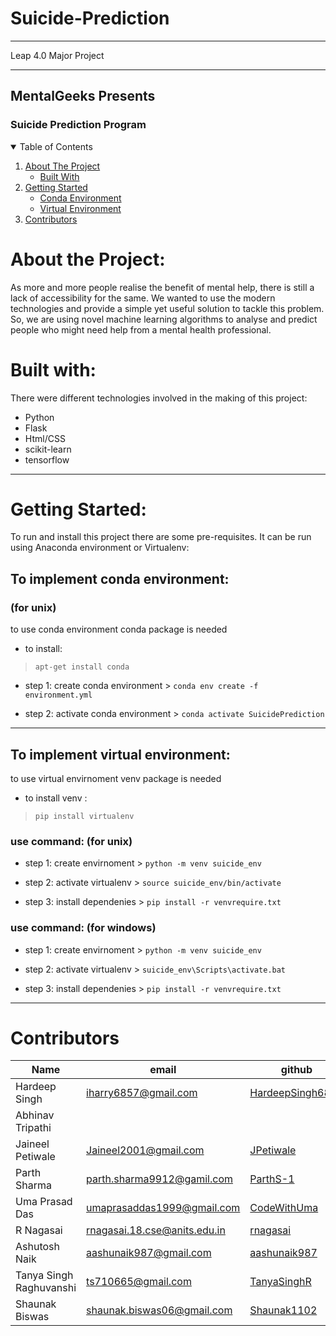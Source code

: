 # Suicide-Prediction
<hr> 
Leap 4.0 Major Project
<hr>

<h2>MentalGeeks Presents</h2>
<h3>Suicide Prediction Program</h3>
 <!-- TABLE OF CONTENTS -->
<details open="open">
  <summary>Table of Contents</summary>
  <ol>
    <li>
      <a href="#about-the-project">About The Project</a>
      <ul>
        <li><a href="#built-with">Built With</a></li>
      </ul>
    </li>
    <li>
      <a href="#getting-started">Getting Started</a>
      <ul>
        <li><a href="#To-implement-conda-environment">Conda Environment</a></li>
        <li><a href="#To-implement-virtual-environment">Virtual Environment</a></li>
      </ul>
    </li>
    <li><a href="#Contributors">Contributors</a></li>
  </ol>
</details>

# About the Project:
<p>As more and more people realise the benefit of mental help, there is still a lack of accessibility for the same. We wanted to use the modern technologies and provide a simple yet useful solution to tackle this problem. So, we are using novel machine learning algorithms to analyse and predict people who might need help from a mental health professional. </p>

# Built with:
<p>There were different technologies involved in the making of this project:</p>
<ul>
 <li>Python</li>
 <li>Flask</li>
 <li>Html/CSS</li>
 <li>scikit-learn</li>
 <li>tensorflow</li>
</ul>
<hr>

# Getting Started:
To run and install this project there are some pre-requisites. It can be run using Anaconda environment or Virtualenv:

## To implement conda environment: 

### (for unix)
to use conda environment conda package is needed
- to install: 
>  ```apt-get install conda```

- step 1: create conda environment
       > ```conda env create -f environment.yml```
        
- step 2: activate conda environment
       > ```conda activate SuicidePrediction```
<hr>

## To implement virtual environment:
to use virtual envirnoment venv package is needed
- to install venv : 
>```pip install virtualenv```

### use command: (for unix)
- step 1: create envirnoment
       > ```python -m venv suicide_env```
        
- step 2: activate virtualenv
       > ```source suicide_env/bin/activate```
        
- step 3: install dependenies
      >  ```pip install -r venvrequire.txt```

### use command: (for windows)
- step 1: create envirnoment
      >  ```python -m venv suicide_env```
        
- step 2: activate virtualenv
      >  ```suicide_env\Scripts\activate.bat```
        
- step 3: install dependenies
      >  ```pip install -r venvrequire.txt```
<hr>





# Contributors
|Name|email|github|
--- | --- | ---
|Hardeep Singh|<iharry6857@gmail.com>|[HardeepSingh6857](https://github.com/HardeepSingh6857)|
|Abhinav Tripathi|||
|Jaineel Petiwale|<Jaineel2001@gmail.com>|[JPetiwale](https://github.com/JPetiwale)|
|Parth Sharma|<parth.sharma9912@gamil.com>|[ParthS-1](https://github.com/ParthS-1)|
|Uma Prasad Das|<umaprasaddas1999@gmail.com>|[CodeWithUma](https://github.com/CodeWithUma)|
|R Nagasai|<rnagasai.18.cse@anits.edu.in>|[rnagasai](https://github.com/rnagasai)|
|Ashutosh Naik|<aashunaik987@gmail.com>|[aashunaik987](https://github.com/aashunaik987)|
|Tanya Singh Raghuvanshi|<ts710665@gmail.com>|[TanyaSinghR](https://github.com/TanyaSinghR)|
|Shaunak Biswas|<shaunak.biswas06@gmail.com>|[Shaunak1102](https://github.com/Shaunak1102)|